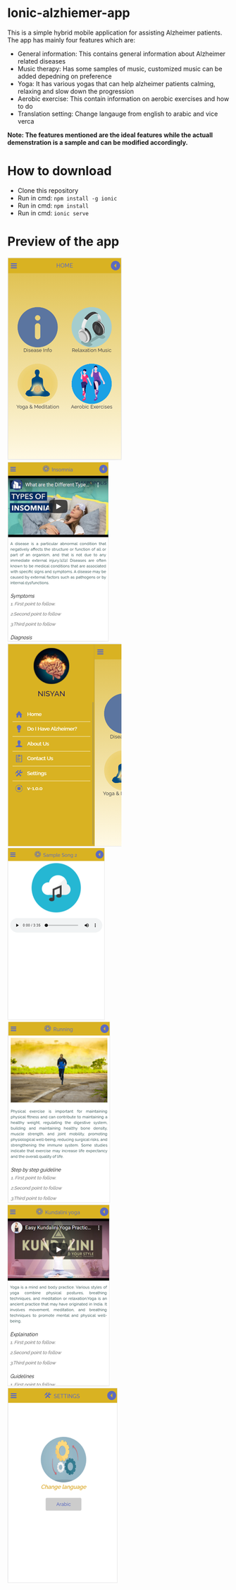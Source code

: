 # Ionic-alzhiemer-app
This is a simple hybrid mobile application for assisting Alzheimer patients. The app has mainly four features which are: <br/>
* General information: This contains general information about Alzheimer related diseases
* Music therapy: Has some samples of music, customized music can be added depedning on preference
* Yoga: It has various yogas that can help alzheimer patients calming, relaxing and slow down the progression
* Aerobic exercise: This contain information on aerobic exercises and how to do
* Translation setting: Change langauge from english to arabic and vice verca </br>

**Note: The features mentioned are the ideal features while the actuall demenstration is a sample and can be modified accordingly.**
# How to download
* Clone this repository
* Run in cmd: ``` npm install -g ionic ``` 
* Run in cmd: ``` npm install ``` 
* Run in cmd: ``` ionic serve ``` 

# Preview of the app
![Home page](imgs/home_page.png)</br>
![Information feature](imgs/info_page.png)</br>
![App side menu](imgs/side_menu.png)</br>
![Music therapy](imgs/music_therapy.png)<br/>
![Exercises](imgs/aerobic_exercise.png)</br>
![Yoga sessions](imgs/yoga_page.png)<br/>
![Comparing Test results](imgs/translation_setting.png)</br>

